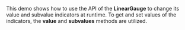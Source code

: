 This demo shows how to&nbsp;use the API of&nbsp;the **LinearGauge** to&nbsp;change its value and subvalue indicators at&nbsp;runtime. To&nbsp;get and set values of&nbsp;the indicators, the **value** and **subvalues** methods are utilized.